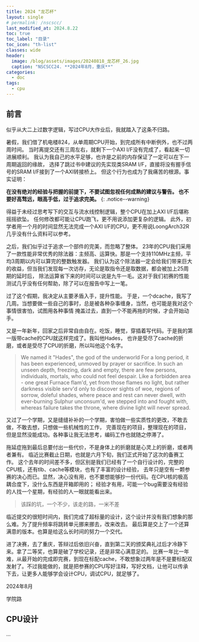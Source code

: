 ```yaml
---
title: 2024 "龙芯杯"
layout: single
# permalink: /nscscc/
last_modified_at: 2024.8.22
toc: true
toc_label: "目录"
toc_icon: "th-list"
classes: wide
header:
  image: /blog/assets/images/20240818_龙芯杯_26.jpg
  caption: "NSCSCC24. **2024年8月，重庆**"
categories:
  - doc
tags:
  - cpu
---
```


## 前言

似乎从大二上过数字逻辑，写过CPU大作业后，我就踏入了这条不归路。

暑假，我们借了机电楼824，从单周期CPU开始，到完成所有中断例外，也不过两周时间。
当时离提交还有三周左右，就剩下一个AXI I/F没有完成了，看起来一切进展顺利。
我认为我自己的水平足够，也许是之前的内存保证了一定可以在下一周期返回的缘故，
选择了跳过书中建议的先实现类SRAM I/F，直接将没有握手信号的SRAM I/F接到了一个AXI转接桥上。
但这个行为也成为了我痛苦的根源。事实证明：

**在没有绝对的经验与把握的前提下，不要试图忽视任何成熟的建议与警告。
也不要好高骛远，眼高手低，过于追求完美。**
{: .notice--warning}

得益于未经过思考写下的交互与流水线控制逻辑，整个CPU在加上AXI I/F后堪称摇摇欲坠。
任何修改都可能让CPU跑飞，更不用说添加更复杂的逻辑。
此外，初学者用一个月的时间显然无法完成一个AXI I/F的CPU，更不用说LoongArch32R几乎没有什么资料可以参考。

之后，我们似乎过于追求一个部件的完美，而忽略了整体。
23年的CPU我们采用了一款性能非常优秀的除法器：主频高、运算快。那是一个支持110MHz主频，平均3周期以内可以算完的整数触发器。
我们认为这个除法器一定会给我们带来巨大的收益，但当我们发现每一次访存，无论是取指令还是取数据，都会被加上25周期的延时后，
除法运算省下来的时间可以说是九牛一毛。这对于我们初赛的性能测试几乎没有任何帮助，除了可以在报告中写上一笔。

过了这个假期，我决定从主要矛盾入手，提升性能。
于是，一个dcache，我写了几周。当想要做一些自己的事时，总是被各种杂事缠身，当然，也可能是我对这个事情很害怕，试图用各种事情
掩盖过去，直到一个不能再拖的时候，才会开始动手。

又是一年新年，回家之后非常自由自在。吃饭，睡觉，穿插着写代码。于是我的第一版带cache的CPU就这样完成了。我叫他Hades，
也许是受尽了cache的折磨，或者是受尽了CPU的折磨，所以叫他这个名字。

> We named it "Hades", the god of the underworld
> For a long period, it has been experienced, unmoved by prayer or sacrifice.
> In such an unseen depth, freezing, dark and empty,
> there are few persons, individuals, mortals,
> who could not feel despair.
> Like a forbidden area - one great Furnace flam'd,
> yet from those flames no light, but rather darkness
> visible serv'd only to discover sights of woe,
> regions of sorrow, doleful shades, where peace and rest
> can never dwell, with ever-burning Sulphur unconsum'd,
> we stepped into and fought with, whereas failure
> takes the throne, where divine light will never spread.

又过了一个学期，又是缝缝补补的一个学期，害怕做一些实质性的更改，不敢去做，不敢去想，只想做一些机械性的工作，
完善现在的项目，整理现在的项目，但是显然没能成功。各种事让我无法思考，编码工作也就随之停滞了。

拖延症拖到最后总要付出一些代价，不是身体上的折磨就是心灵上的折磨，或者两者兼有。
临近比赛截止日期，也就是六月下旬，我们正式开始了这次的备赛工作。
这个去年的时间差不多，但区别是我们已经有了一个自行设计的，完整的CPU核，还有tlb、cache等模块，也有了丰富的设计经验，
去年只是空有一颗参赛的决心而已。显然，决心没有用，也不要想能够抄一份代码。在CPU核的极高耦合度下，没什么东西是开箱即用的；
经验才有用，可能一个bug需要没有经验的人找一个星期，有经验的人一眼就能看出来。

> 该踩的坑，一个不少，该走的路，一米不差

临近提交的很短时间内，我们完成了超标量的设计，这个设计并没有我们想象的那么难。为了提升频率将跳转单元挪来挪去，改来改去。
最后算是交上了一个还算满意的版本。也算是给这么长时间的努力一个交代。

进了决赛，去了重庆，答辩过后依旧兴奋，直到第二天的颁奖典礼过后才冷静下来。拿了二等奖，也算是破了学校记录，还是非常心满意足的。
比赛一年比一年难，从最开始的完成即完赛，到现在标配cache，不敢想象过两年是不是要标配双发射了。不过我能做的，就是把参赛的CPU写好注释，写好文档，让他可以传承下去，让更多人能够学会设计CPU，调试CPU，就足够了。

2024年8月

学院路

## CPU设计

...
